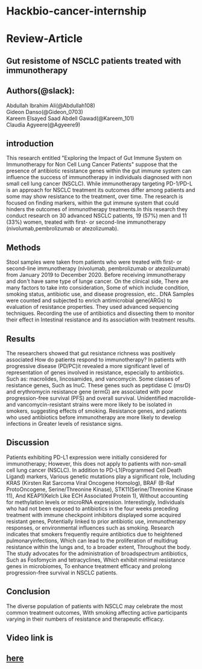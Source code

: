 # **Hackbio-cancer-internship**

# **Review-Article**

## **Gut resistome of NSCLC patients treated with immunotherapy**

## **Authors(@slack):**

Abdullah Ibrahim Ali(@Abdullah108)  
Gideon Danso(@Gideon\_0703)  
Kareem Elsayed Saad Abdell Gawad(@Kareem\_101)  
Claudia Agyeere(@Agyeere9)

## **introduction**

 This research entitled "Exploring the Impact of Gut Immune System on Immunotherapy for Non Cell Lung Cancer Patients" suppose that the presence of antibiotic resistance genes within the gut immune system can influence the success of immunotherapy in individuals diagnosed with non small cell lung cancer (NSCLC). While immunotherapy targeting PD-1/PD-L is an approach for NSCLC treatment its outcomes differ among patients and some may show resistance to the treatment, over time. The research is focused on finding markers, within the gut immune system that could hinders the outcomes of immunotherapy treatments.In this research they conduct research on 30 advanced NSCLC patients, 19 (57%) men and 11 (33%) women, treated with first- or second-line immunotherapy (nivolumab,pembrolizumab or atezolizumab).  
 

## **Methods**

Stool samples were taken from patients who were treated with first- or second-line immunotherapy (nivolumab, pembrolizumab or atezolizumab) from January 2019 to December 2020\. Before receiving immunotherapy and don't have same type of lunge cancer. On the clinical side, There are many factors to take into consideration, Some of which include condition, smoking status, antibiotic use, and disease progression, etc.. DNA Samples were counted and subjected to enrich antimicrobial gene(ARGs) to evaluation of resistance properties. They used advanced sequencing techniques. Recording the use of antibiotics and dissecting them to monitor their effect in Intestinal resistance and its association with treatment results.

## **Results**

The researchers showed that gut resistance richness was positively associated How do patients respond to immunotherapy? In patients with progressive disease (PD/PC)it revealed a more significant level of representation of genes involved in resistance, especially to antibiotics. Such as: macrolides, lincosamides, and vancomycin. Some classes of resistance genes, Such as lnuC. These genes such as peptidase C (msrD) and erythromycin resistance gene (ermG) are associated with poor progression-free survival (PFS) and overall survival. Unidentified macrolide- and vancomycin-resistant strains were more likely to be isolated in smokers, suggesting effects of smoking. Resistance genes, and patients who used antibiotics before immunotherapy are more likely to develop infections in Greater levels of resistance signs.

## **Discussion**

Patients exhibiting PD-L1 expression were initially considered for immunotherapy; However, this does not apply to patients with non-small cell lung cancer (NSCLC). In addition to PD-L1(Programmed Cell Death Ligand) markers, Various genetic mutations play a significant role, Including KRAS (Kirsten Rat Sarcoma Viral Oncogene Homolog), BRAF (B-Raf ProtoOncogene, Serine/Threonine Kinase), STK11(Serine/Threonine Kinase 11), And KEAP1(Kelch Like ECH Associated Protein 1), Without accounting for methylation levels or microRNA expression. Interestingly, Individuals who had not been exposed to antibiotics in the four weeks preceding treatment with immune checkpoint inhibitors displayed some acquired resistant genes, Potentially linked to prior antibiotic use, immunotherapy responses, or environmental influences such as smoking. Research indicates that smokers frequently require antibiotics due to heightened pulmonaryinfections, Which can lead to the proliferation of multidrug resistance within the lungs and, to a broader extent, Throughout the body. The study advocates for the administration of broadspectrum antibiotics, Such as Fosfomycin and tetracyclines, Which exhibit minimal resistance genes in microbiomes, To enhance treatment efficacy and prolong progression-free survival in NSCLC patients.

## **Conclusion**

The diverse population of patients with NSCLC may celebrate the most common treatment outcomes, With smoking affecting active participants varying in their numbers of resistance and therapeutic efficacy.

## **Video link is** 

## [here](https://www.linkedin.com/posts/claudia-agyeere-7a4a371ba\_science-hackbio-biology-activity-7237863485534068736-iL1P?utm\_source=share\&utm\_medium=member\_android)

